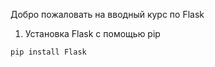  Добро пожаловать на вводный курс по Flask
 
 1. Установка Flask с помощью pip
 
 `pip install Flask`